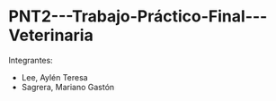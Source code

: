 # PNT2---Trabajo-Práctico-Final---Veterinaria

Integrantes:
- Lee, Aylén Teresa
- Sagrera, Mariano Gastón
